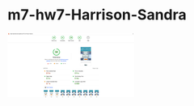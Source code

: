 # m7-hw7-Harrison-Sandra
<img src="images/lighthouse-report.png" alt="Screenshot of Lighthouse Report" width= "250" height="127">